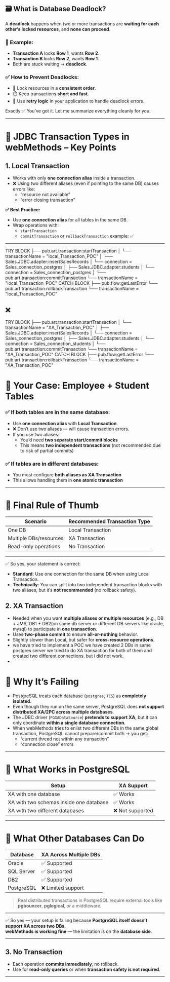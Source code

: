 ## 🗃️ What is Database Deadlock?

A **deadlock** happens when two or more transactions are **waiting for each other’s locked resources**, and **none can proceed**.

### 🔁 Example:

- **Transaction A** locks **Row 1**, wants **Row 2**.
- **Transaction B** locks **Row 2**, wants **Row 1**.
- Both are stuck waiting → **deadlock**.

### ✅ How to Prevent Deadlocks:

- 🔄 Lock resources in a **consistent order**.
- ⏱️ Keep transactions **short and fast**.
- 🔁 Use **retry logic** in your application to handle deadlock errors.

Exactly ✅ You’ve got it. Let me summarize everything cleanly for you.
 
 
---

# 🔹 JDBC Transaction Types in webMethods – Key Points

## 1. Local Transaction

- Works with only **one connection alias** inside a transaction.
- ❌ Using two different aliases (even if pointing to the same DB) causes errors like:
  - “resource not available”
  - “error closing transaction”

**✅ Best Practice:**
- Use **one connection alias** for all tables in the same DB.
- Wrap operations with:
  - `startTransaction`
  - `commitTransaction` or `rollbackTransaction`
example:
✅ 
---
TRY BLOCK
├── pub.art.transaction:startTransaction
│     └── transactionName = "local_Transaction_POC"
│
├── Sales.JDBC.adapter:insertSalesRecords
│     └── connection = Sales_connection_postgres
│
├── Sales.JDBC.adapter:students
│     └── connection = Sales_connection_postgres
│
└── pub.art.transaction:commitTransaction
      └── transactionName = "local_Transaction_POC"
CATCH BLOCK
├── pub.flow:getLastError
└── pub.art.transaction:rollbackTransaction
      └── transactionName = "local_Transaction_POC"

❌
---
TRY BLOCK
├── pub.art.transaction:startTransaction
│     └── transactionName = "XA_Transaction_POC"
│
├── Sales.JDBC.adapter:insertSalesRecords
│     └── connection = Sales_connection_postgres
│
├── Sales.JDBC.adapter:students
│     └── connection = Sales_connection_students
│
└── pub.art.transaction:commitTransaction
      └── transactionName = "XA_Transaction_POC"
CATCH BLOCK
├── pub.flow:getLastError
└── pub.art.transaction:rollbackTransaction
      └── transactionName = "XA_Transaction_POC"

  
# 🔹 Your Case: Employee + Student Tables

### ✅ If both tables are in the **same database**:
- Use **one connection alias** with **Local Transaction**.
- ❌ Don’t use two aliases — will cause transaction errors.
- If you use two aliases:
  - You’d need **two separate start/commit blocks**
  - This means **two independent transactions** (not recommended due to risk of partial commits)

### ✅ If tables are in **different databases**:
- You must configure **both aliases as XA Transaction**
- This allows handling them in **one atomic transaction**

---

# 🔹 Final Rule of Thumb

| Scenario                     | Recommended Transaction Type |
|-----------------------------|------------------------------|
| One DB                      | Local Transaction            |
| Multiple DBs/resources      | XA Transaction               |
| Read-only operations        | No Transaction               |

---

✅ So yes, your statement is correct:

- **Standard**: Use one connection for the same DB when using Local Transaction.
- **Technically**: You can split into two independent transaction blocks with two aliases, but it’s **not recommended** (no rollback safety).

## 2. XA Transaction

- Needed when you want **multiple aliases or multiple resources** (e.g., DB + JMS, DB1 + DB2(on same db server or different DB servers like oracle, mysql) to participate in **one transaction**.
- Uses **two-phase commit** to ensure **all-or-nothing** behavior.
- Slightly slower than Local, but safer for **cross-resource operations**.
- we have tried to implement a POC we have created 2 DBs in same postgres server we tried to do XA transaction for both of them and created two different connections. but i did not work.
- 
 # 🔹 Why It’s Failing

- PostgreSQL treats each database (`postgres`, `TCS`) as **completely isolated**.
- Even though they run on the same server, PostgreSQL does **not support distributed XA/2PC across multiple databases**.
- The JDBC driver (`PGXADataSource`) **pretends to support XA**, but it can only coordinate **within a single database connection**.
- When webMethods tries to enlist two different DBs in the same global transaction, PostgreSQL cannot prepare/commit both → you get:
  - “current thread not within any transaction”
  - “connection close” errors

---

# 🔹 What Works in PostgreSQL

| Setup                                      | XA Support |
|-------------------------------------------|------------|
| XA with one database                      | ✅ Works    |
| XA with two schemas inside one database   | ✅ Works    |
| XA with two different databases           | ❌ Not supported |

---

# 🔹 What Other Databases Can Do

| Database       | XA Across Multiple DBs |
|----------------|------------------------|
| Oracle         | ✅ Supported            |
| SQL Server     | ✅ Supported            |
| DB2            | ✅ Supported            |
| PostgreSQL     | ❌ Limited support      |

> Real distributed transactions in PostgreSQL require external tools like **pgbouncer**, **pglogical**, or a middleware.

---

✅ So yes — your setup is failing because **PostgreSQL itself doesn’t support XA across two DBs**.  
**webMethods is working fine** — the limitation is on the **database side**.

---

## 3. No Transaction

- Each operation **commits immediately**, no rollback.
- Use for **read-only queries** or when **transaction safety is not required**.

---

 
